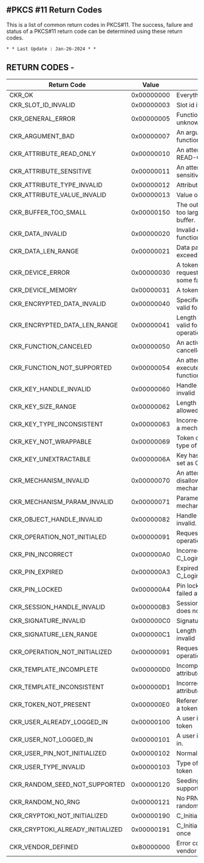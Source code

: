#PKCS #11 Return Codes
-----------------------

This is a list of common return codes in PKCS#11. The success, failure and status of a PKCS#11 return code can be determined using these return codes.

	* * Last Update : Jan-26-2024 * *



RETURN CODES -
------------
| Return Code | Value | Meaning |
| ------------|-------|---------|
| CKR_OK      					| 0x00000000 | Everything's good |
| CKR_SLOT_ID_INVALID 			| 0x00000003 | Slot id is invalid |
| CKR_GENERAL_ERROR   			| 0x00000005 | Function failed for some unknown reason |
| CKR_ARGUMENT_BAD    			| 0x00000007 | An argument passed into a function is invalid |
| CKR_ATTRIBUTE_READ_ONLY 		| 0x00000010 | An attempt made to change a READ-ONLY attribute |
| CKR_ATTRIBUTE_SENSITIVE   	| 0x00000011 | An attempt was made to read a sensitive attribute | 
| CKR_ATTRIBUTE_TYPE_INVALID    | 0x00000012 | Attribute for an object is invalid |
| CKR_ATTRIBUTE_VALUE_INVALID   | 0x00000013 | Value of an attribute is invalid |
| CKR_BUFFER_TOO_SMALL		| 0x00000150 | The output of the function is too large to fit in the supplied buffer. |
| CKR_DATA_INVALID		| 0x00000020 | Invalid data passed into a function |           
| CKR_DATA_LEN_RANGE            | 0x00000021 | Data passed into a function exceeds a valid range |
| CKR_DEVICE_ERROR              | 0x00000030 | A token could not process a requested operation due to some failure |
| CKR_DEVICE_MEMORY             | 0x00000031 | A token is out of memory |
| CKR_ENCRYPTED_DATA_INVALID	| 0x00000040 | Specified ciphertext is not valid for decrypt operation |
| CKR_ENCRYPTED_DATA_LEN_RANGE	| 0x00000041 | Length of the cipher text is not valid for a specified decrypt operation |
| CKR_FUNCTION_CANCELED         | 0x00000050 | An active function was cancelled mid operation. |
| CKR_FUNCTION_NOT_SUPPORTED    | 0x00000054 | An attempt was made to execute an unsupported function |
| CKR_KEY_HANDLE_INVALID        | 0x00000060 | Handle number of a key is invalid |
| CKR_KEY_SIZE_RANGE            | 0x00000062 | Length of a key in not in the allowed range |
| CKR_KEY_TYPE_INCONSISTENT     | 0x00000063 | Incorrect type of key used for a mechanism |
| CKR_KEY_NOT_WRAPPABLE         | 0x00000069 | Token does not allow a certain type of key to be wrapped |
| CKR_KEY_UNEXTRACTABLE         | 0x0000006A | Key has CKA_EXTRACTABLE set as CK_FALSE |
| CKR_MECHANISM_INVALID         | 0x00000070 | An attempt was made to use a disallowed/unsupported/invalid mechanism |
| CKR_MECHANISM_PARAM_INVALID   | 0x00000071 | Parameter passed for a mechanism is invalid. | 
| CKR_OBJECT_HANDLE_INVALID     | 0x00000082 | Handle number of an object is invalid. |
| CKR_OPERATION_NOT_INITIALED	| 0x00000091 | Requested cryptographic operation is not initialized. |
| CKR_PIN_INCORRECT             | 0x000000A0 | Incorrect pin was used for C_Login |
| CKR_PIN_EXPIRED               | 0x000000A3 | Expired pin was used for C_Login |
| CKR_PIN_LOCKED                | 0x000000A4 | Pin locked due to multiple failed attempts |
| CKR_SESSION_HANDLE_INVALID    | 0x000000B3 | Session handle being used does not exist |
| CKR_SIGNATURE_INVALID         | 0x000000C0 | Signature verification failed. |
| CKR_SIGNATURE_LEN_RANGE       | 0x000000C1 | Length of the signature is invalid |
| CKR_OPERATION_NOT_INITIALIZED	| 0x00000091 | Requested cryptographic operation is not initialized. |
| CKR_TEMPLATE_INCOMPLETE       | 0x000000D0 | Incomplete information in an attribute template |
| CKR_TEMPLATE_INCONSISTENT     | 0x000000D1 | Incorrect information in an attribute template |
| CKR_TOKEN_NOT_PRESENT         | 0x000000E0 | Referenced slot does not have a token present in it. |
| CKR_USER_ALREADY_LOGGED_IN 	| 0x00000100 | A user is already logged into a token |
| CKR_USER_NOT_LOGGED_IN        | 0x00000101 | A user is required to be logged in. |
| CKR_USER_PIN_NOT_INITIALIZED  | 0x00000102 | Normal user is not initialized. |
| CKR_USER_TYPE_INVALID         | 0x00000103 | Type of user not valid for a token |
| CKR_RANDOM_SEED_NOT_SUPPORTED | 0x00000120 | Seeding a PRNG is not supported for the token |
| CKR_RANDOM_NO_RNG			    | 0x00000121 | No PRNG available to generate random data |
| CKR_CRYPTOKI_NOT_INITIALIZED 	| 0x00000190 | C_Initialized not called. |
| CKR_CRYPTOKI_ALREADY_INITIALIZED | 0x00000191 | C_Initialized called more than once |
| CKR_VENDOR_DEFINED 			| 0x80000000 | Error code reserved for a vendor to use. |
